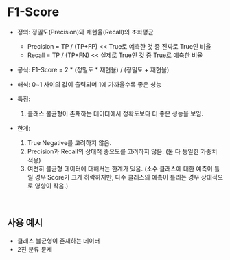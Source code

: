 # F1-Score

* 정의: 정밀도(Precision)와 재현율(Recall)의 조화평균
    * Precision = TP / (TP+FP) << True로 예측한 것 중 진짜로 True인 비율
    * Recall = TP / (TP+FN) << 실제로 True인 것 중 True로 예측한 비율
* 공식: F1-Score = 2 * (정밀도 * 재현율) / (정밀도 + 재현율)
* 해석: 0~1 사이의 값이 출력되며 1에 가까울수록 좋은 성능
* 특징:
    1. 클래스 불균형이 존재하는 데이터에서 정확도보다 더 좋은 성능을 보임.

* 한계:
  1. True Negative를 고려하지 않음.
  2. Precision과 Recall의 상대적 중요도를 고려하지 않음. (둘 다 동일한 가중치 적용)
  3. 여전히 불균형 데이터에 대해서는 한계가 있음. (소수 클래스에 대한 예측이 틀릴 경우 Score가 크게 하락하지만, 다수 클래스의 예측이 틀리는 경우 상대적으로 영향이 작음.)
  
<br>

## 사용 예시
* 클래스 불균형이 존재하는 데이터
* 2진 분류 문제


